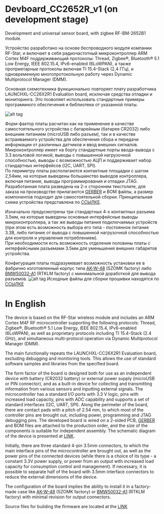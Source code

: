 # Devboard_CC2652R_v1 (on development stage)
Development and universal sensor board, with zigbee RF-BM-2652B1 module. 

Устройство разработано на основе беспроводного модуля компании RF-Star, и включает в себя радиочастотный микроконтроллер ARM Cortex M4F поддерживающий протоколы: Thread,
Zigbee®, Bluetooth® 5.1 Low Energy, IEEE 802.15.4, IPv6-enabled (6LoWPAN), а также проприетарные протоколы включая TI 15.4-Stack (2,4 ГГц), и одновременную многопротокольную работу через Dynamic Multiprotocol Manager (DMM).  

Основная схемотехника функционально повторяет плату разработчика LAUNCHXL-CC26X2R1 Evaluation board, исключая средства отладки и мониторинга. Это позволяет использовать стандартные примеры программного обеспечения и библиотеки от указанной платы. 


![alt tag](https://github.com/co-Palko/Develop_board_CC2652R_v1/blob/main/images/TOP_assem.png)  

Форм-фактор платы расчитан как на применение в качестве  самостоятельного устройства с батарейным (батарея CR2032) либо внешним питанием (microUSB либо разъем), так и в качестве встраиваемого устройства для обеспечения сбора и передачи информации от различных датчиков и ввод внешних сигналов.  
Микроконтроллер имеет на борту стандартные порты ввода-вывода с 3.3 вольтовой логикой, выводы с повышенной нагрузочной способностью, выводы с возможностью АЦП и поддерживает набор стандартных интерфейсов (I2C, UART, SPI).  
По периметру платы располагаются контактные площадки с шагом 2,54мм, на которые выведены большинство выводов контроллера, включая питание, выводы программирования и отладки JTAG.  
Разработанная плата разведена на 2-х стороннем текстолите,  для заказа на производстве прилагаются [GERBER](https://github.com/co-Palko/Develop_board_CC2652R_v1/tree/main/gerber/) и BOM файлы, а размер компонентов подходит для самостоятельной сборки.  Принципальная схема устройства представлена по [ССЫЛКЕ](https://github.com/co-Palko/Dev_board_CC2652R_v1/blob/main/images/Schematic_Devboard_mini_cc2652r-v1.png).  
  
  
Изначально предусмотрены три стандартных 4-х контактных разъема 3.5мм, на которые выведены основные интерфейсные выводы микроконтроллера, а так же выводы питания подключаемых устройств (при этом есть возможность выбора его типа - постоянное питание 3.3В, либо питание от вывода с повышенной нагрузочной способностью для контроля и управления потреблением).  
При необходимости есть возможность отделения половины платы с интерфейсными разъемами 3.5мм для уменьшения внешних габаритов устройства.   
  
  
Конфигурация платы подразумевает возможность установки ее в фабрично изготовленный корпус типа [AK-W-48](https://myszomk.ru/product/ak-w-48) (SZOMK factory) либо [BMW50032-A1](https://aliexpress.ru/item/Wall-mounting-junction-box-for-electronic-plastic-enclosure-connector-diy-plastic-box-for-electronics-project-81/32906762106.html) (RTKLM factory) с минимальной доработкой для вывода разъемов. 
![alt tag](https://github.com/co-Palko/Develop_board_CC2652R_v1/blob/main/images/Dimension.PNG)
Исходные файлы для сборки прошивки находятся по [ССЫЛКЕ](https://github.com/diyruz/SensBoard)


# In English

The device is based on the RF-Star wireless module and includes an ARM Cortex M4F RF microcontroller supporting the following protocols: Thread,
Zigbee®, Bluetooth® 5.1 Low Energy, IEEE 802.15.4, IPv6-enabled (6LoWPAN), as well as proprietary protocols including TI 15.4-Stack (2.4 GHz), and simultaneous multi-protocol operation via Dynamic Multiprotocol Manager (DMM).

The main functionally repeats the LAUNCHXL-CC26X2R1 Evaluation board, excluding debugging and monitoring tools. This allows the use of standard software samples and libraries from the specified board.

The form factor of the board is designed both for use as an independent device with battery (CR2032 battery) or external power supply (microUSB or PIN connector), and as a built-in device for collecting and transmitting information from various sensors and inputting external signals.
The microcontroller has a standard I/O ports with 3.3 V logic, pins with increased load capacity, pins with ADC capability and supports a set of standard interfaces (I2C, UART, SPI).
Along the perimeter of the board, there are contact pads with a pitch of 2.54 mm, to which most of the controller pins are brought out, including power, programming and JTAG debugging pins.
The developed board is wired on a 2-sided PCB, [GERBER](https://github.com/co-Palko/Develop_board_CC2652R_v1/tree/main/gerber/) and BOM files are attached to the production order, and the size of the components is suitable for independent assembly. The schematic diagram of the device is presented at [LINK](https://github.com/co-Palko/Dev_board_CC2652R_v1/blob/main/images/Schematic_Devboard_mini_cc2652r-v1.png).
  
  
Initially, there are three standard 4-pin 3.5mm connectors, to which the main interface pins of the microcontroller are brought out, as well as the power pins of the connected devices (while there is a choice of its type - a constant 3.3V power supply, or power from an output with increased load capacity for consumption control and management).
If necessary, it is possible to separate half of the board with 3.5mm interface connectors to reduce the external dimensions of the device.
  
  
The configuration of the board implies the ability to install it in a factory-made case like [AK-W-48](https://myszomk.ru/product/ak-w-48) (SZOMK factory) or [BMW50032-A1](https://aliexpress.ru/item/Wall-mounting-junction-box-for-electronic-plastic-enclosure-connector-diy-plastic-box-for-electronics-project-81/32906762106.html) (RTKLM factory) with minimal revision for output connectors.  

Source files for building the firmware are located at the [LINK](https://github.com/diyruz/SensBoard)
